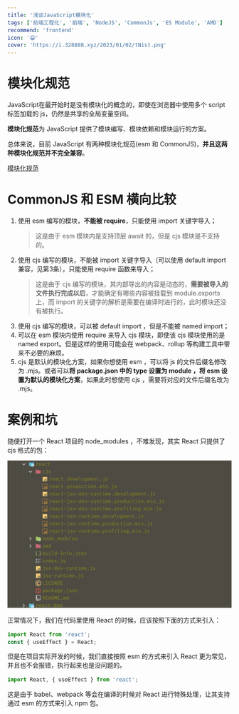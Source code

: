 ```yaml
---
title: '浅谈JavaScript模块化'
tags: ['前端工程化', '前端', 'NodeJS', 'CommonJs', 'ES Module', 'AMD']
recommend: 'frontend'
icon: '😁'
cover: 'https://i.328888.xyz/2023/01/02/tNist.png'
---
```


# 模块化规范

JavaScript在最开始时是没有模块化的概念的，即使在浏览器中使用多个 script 标签加载的 js，仍然是共享的全局变量空间。

**模块化规范**为 JavaScript 提供了模块编写、模块依赖和模块运行的方案。

总体来说，目前 JavaScript 有两种模块化规范(esm 和 CommonJS)，**并且这两种模块化规范并不完全兼容**。

[模块化规范](%E6%A8%A1%E5%9D%97%E5%8C%96%E8%A7%84%E8%8C%83%20819d6c57d4154f94bdf0781db857fdb7/%E6%A8%A1%E5%9D%97%E5%8C%96%E8%A7%84%E8%8C%83%200976128fbb0648a791aca022b8a2f01b.csv)

# CommonJS 和 ESM 横向比较

1. 使用 esm 编写的模块，**不能被 require**，只能使用 import 关键字导入；

   > 这是由于 esm 模块内是支持顶层 await 的，但是 cjs 模块是不支持的。
>
2. 使用 cjs 编写的模块，不能被 import 关键字导入（可以使用 default import 兼容，见第3条），只能使用 require 函数来导入；

   > 这是由于 cjs 编写的模块，其内部导出的内容是动态的，**需要被导入的文件执行完成以后**，才能确定有哪些内容被挂载到 module.exports 上，而 import 的关键字的解析是需要在编译时进行的，此时模块还没有被执行。
>
3. 使用 cjs 编写的模块，可以被 default import ，但是不能被 named import；
4. 可以在 esm 模块内使用 require 来导入 cjs 模块，即使该 cjs 模块使用的是 named export。但是这样的使用可能会在 webpack、rollup 等构建工具中带来不必要的麻烦。
5. cjs 是默认的模块化方案，如果你想使用 esm ，可以将 js 的文件后缀名修改为 .mjs。或者可以**将 package.json 中的 type 设置为 module ，将 esm 设置为默认的模块化方案**，如果此时想使用 cjs ，需要将对应的文件后缀名改为 .mjs。

# 案例和坑

随便打开一个 React 项目的 node_modules ，不难发现，其实 React 只提供了 cjs 格式的包：

![Untitled](%E6%A8%A1%E5%9D%97%E5%8C%96%E8%A7%84%E8%8C%83%20819d6c57d4154f94bdf0781db857fdb7/Untitled.png)

正常情况下，我们在代码里使用 React 的时候，应该按照下面的方式来引入：

```jsx
import React from 'react';
const { useEffect } = React;
```

但是在项目实际开发的时候，我们直接按照 esm 的方式来引入 React 更为常见，并且也不会报错，执行起来也是没问题的。

```jsx
import React, { useEffect } from 'react';
```

这是由于 babel、webpack 等会在编译的时候对 React 进行特殊处理，让其支持通过 esm 的方式来引入 npm 包。
